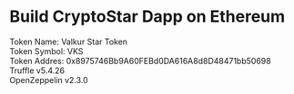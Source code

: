 Build CryptoStar Dapp on Ethereum
====
Token Name: Valkur Star Token <br>
Token Symbol: VKS <br>
Token Addres: 0x8975746Bb9A60FEBd0DA616A8d8D48471bb50698 <br>
Truffle v5.4.26 <br>
OpenZeppelin v2.3.0
